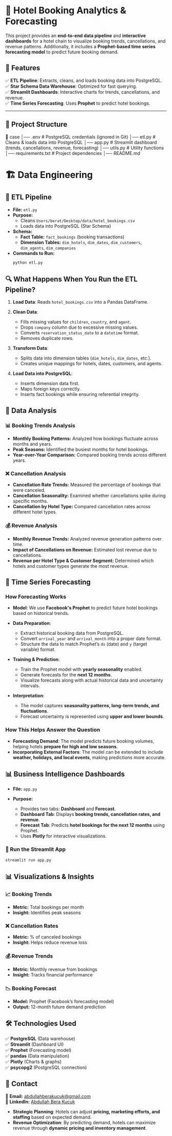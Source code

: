 # 🏨 Hotel Booking Analytics & Forecasting

This project provides an **end-to-end data pipeline** and **interactive dashboards** for a hotel chain to visualize booking trends, cancellations, and revenue patterns. Additionally, it includes a **Prophet-based time series forecasting model** to predict future booking demand.

## **📌 Features**
✅ **ETL Pipeline**: Extracts, cleans, and loads booking data into PostgreSQL.  
✅ **Star Schema Data Warehouse**: Optimized for fast querying.  
✅ **Streamlit Dashboards**: Interactive charts for trends, cancellations, and revenue.  
✅ **Time Series Forecasting**: Uses **Prophet** to predict hotel bookings.  

---

## **📂 Project Structure**

📁 case │── .env # PostgreSQL credentials (ignored in Git) 
        │── etl.py # Cleans & loads data into PostgreSQL 
        │── app.py # Streamlit dashboard (trends, cancellations, revenue, forecasting) 
        │── utils.py # Utility functions
        │── requirements.txt # Project dependencies
        │── README.md 
                            
# 🏗️ Data Engineering

## 📂 ETL Pipeline

- **File:** `etl.py`
- **Purpose:**
  - Cleans `Users/berat/Desktop/data/hotel_bookings.csv`
  - Loads data into PostgreSQL (Star Schema)
- **Schema:**
  - **Fact Table:** `fact_bookings` (booking transactions)
  - **Dimension Tables:** `dim_hotels`, `dim_dates`, `dim_customers`, `dim_agents`, `dim_companies`
- **Commands to Run:**
  ```bash
  python etl.py
  ```
## 🔍 What Happens When You Run the ETL Pipeline?

1. **Load Data**: Reads `hotel_bookings.csv` into a Pandas DataFrame.

2. **Clean Data**:
   - Fills missing values for `children`, `country`, and `agent`.
   - Drops `company` column due to excessive missing values.
   - Converts `reservation_status_date` to a `datetime` format.
   - Removes duplicate rows.

3. **Transform Data**:
   - Splits data into dimension tables (`dim_hotels`, `dim_dates`, etc.).
   - Creates unique mappings for hotels, dates, customers, and agents.

4. **Load Data into PostgreSQL**:
   - Inserts dimension data first.
   - Maps foreign keys correctly.
   - Inserts fact bookings while ensuring referential integrity.


## 🏨 Data Analysis

### 📊 Booking Trends Analysis
- **Monthly Booking Patterns:** Analyzed how bookings fluctuate across months and years.
- **Peak Seasons:** Identified the busiest months for hotel bookings.
- **Year-over-Year Comparison:** Compared booking trends across different years.

### ❌ Cancellation Analysis
- **Cancellation Rate Trends:** Measured the percentage of bookings that were canceled.
- **Cancellation Seasonality:** Examined whether cancellations spike during specific months.
- **Cancellation by Hotel Type:** Compared cancellation rates across different hotel types.

### 💰 Revenue Analysis
- **Monthly Revenue Trends:** Analyzed revenue generation patterns over time.
- **Impact of Cancellations on Revenue:** Estimated lost revenue due to cancellations.
- **Revenue per Hotel Type & Customer Segment:** Determined which hotels and customer types generate the most revenue.



## 🔢 Time Series Forecasting

### How Forecasting Works

- **Model**: We use **Facebook's Prophet** to predict future hotel bookings based on historical trends.

- **Data Preparation**:
  - Extract historical booking data from PostgreSQL.
  - Convert `arrival_year` and `arrival_month` into a proper date format.
  - Structure the data to match Prophet’s `ds` (date) and `y` (target variable) format.

- **Training & Prediction**:
  - Train the Prophet model with **yearly seasonality** enabled.
  - Generate forecasts for the **next 12 months**.
  - Visualize forecasts along with actual historical data and uncertainty intervals.

- **Interpretation**:
  - The model captures **seasonality patterns, long-term trends, and fluctuations**.
  - Forecast uncertainty is represented using **upper and lower bounds**.

### How This Helps Answer the Question

- **Forecasting Demand**: The model predicts future booking volumes, helping hotels **prepare for high and low seasons**.
- **Incorporating External Factors**: The model can be extended to include **weather, holidays, and local events**, making predictions more accurate.


## 📊 Business Intelligence Dashboards

- **File:** `app.py`

- **Purpose:**
  - Provides two tabs: **Dashboard** and **Forecast**.
  - **Dashboard Tab**: Displays **booking trends, cancellation rates, and revenue**.
  - **Forecast Tab**: Predicts **hotel bookings for the next 12 months** using Prophet.
  - Uses **Plotly** for interactive visualizations.

### 🏃 Run the Streamlit App

```bash
streamlit run app.py
```


## 📊 Visualizations & Insights

### 📈 Booking Trends
- **Metric:** Total bookings per month
- **Insight:** Identifies peak seasons

### ❌ Cancellation Rates
- **Metric:** % of canceled bookings
- **Insight:** Helps reduce revenue loss

### 💰 Revenue Trends
- **Metric:** Monthly revenue from bookings
- **Insight:** Tracks financial performance

### 📉 Booking Forecast
- **Model:** Prophet (Facebook’s forecasting model)
- **Output:** 12-month future demand prediction


## 🛠️ Technologies Used

✅ **PostgreSQL** (Data warehouse)  
✅ **Streamlit** (Dashboard UI)  
✅ **Prophet** (Forecasting model)  
✅ **pandas** (Data manipulation)  
✅ **Plotly** (Charts & graphs)  
✅ **psycopg2** (PostgreSQL connection)  




## 📩 Contact

📧 **Email:** [abdullahberakucuk@gmail.com](mailto:abdullahberakucuk@gmail.com)  
🔗 **LinkedIn:** [Abdullah Bera Kucuk](https://www.linkedin.com/in/abdullahberakucuk/)










- **Strategic Planning**: Hotels can adjust **pricing, marketing efforts, and staffing** based on expected demand.
- **Revenue Optimization**: By predicting demand, hotels can maximize revenue through **dynamic pricing and inventory management**.
